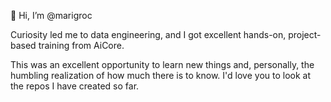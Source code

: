 👋 Hi, I’m @marigroc

Curiosity led me to data engineering, and I got excellent hands-on, project-based training from AiCore.

This was an excellent opportunity to learn new things and, personally, the humbling realization of how much there is to know.
I'd love you to look at the repos I have created so far.


<!---
marigroc/marigroc is a ✨ special ✨ repository because its `README.md` (this file) appears on your GitHub profile.
You can click the Preview link to take a look at your changes.
--->
